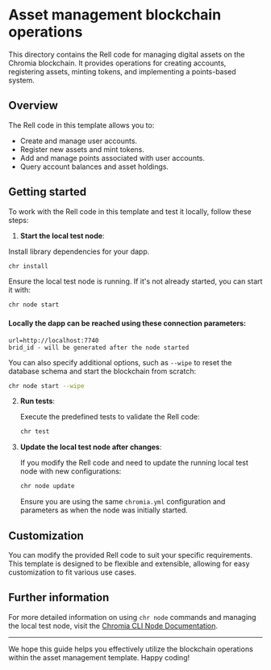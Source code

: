 # Asset management blockchain operations

This directory contains the Rell code for managing digital assets on the Chromia blockchain. It provides operations for
creating accounts, registering assets, minting tokens, and implementing a points-based system.

## Overview

The Rell code in this template allows you to:

- Create and manage user accounts.
- Register new assets and mint tokens.
- Add and manage points associated with user accounts.
- Query account balances and asset holdings.

## Getting started

To work with the Rell code in this template and test it locally, follow these steps:

1. **Start the local test node**:

Install library dependencies for your dapp.

   ```sh
   chr install
   ```

Ensure the local test node is running. If it's not already started, you can start it with:

   ```sh
   chr node start
   ```

#### Locally the dapp can be reached using these connection parameters:

```
url=http://localhost:7740
brid_id - will be generated after the node started
```

You can also specify additional options, such as `--wipe` to reset the database schema and start the blockchain from
scratch:

   ```sh
   chr node start --wipe
   ```

2. **Run tests**:

   Execute the predefined tests to validate the Rell code:

   ```sh
   chr test
   ```


3. **Update the local test node after changes**:

   If you modify the Rell code and need to update the running local test node with new configurations:

   ```sh
   chr node update
   ```

   Ensure you are using the same `chromia.yml` configuration and parameters as when the node was initially started.

## Customization

You can modify the provided Rell code to suit your specific requirements. This template is designed to be flexible and
extensible, allowing for easy customization to fit various use cases.

## Further information

For more detailed information on using `chr node` commands and managing the local test node, visit
the [Chromia CLI Node Documentation](https://docs.chromia.com/cli/node).

---

We hope this guide helps you effectively utilize the blockchain operations within the asset management template. Happy
coding!